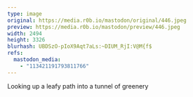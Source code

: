 ```yaml
---
type: image
original: https://media.r0b.io/mastodon/original/446.jpeg
preview: https://media.r0b.io/mastodon/preview/446.jpeg
width: 2494
height: 3326
blurhash: UBDSzO-pIoX9Aqt7aLs:~DIUM_RjI:V@M{f$
refs:
  mastodon_media:
    - "113421191793811766"
---
```


Looking up a leafy path into a tunnel of greenery 

